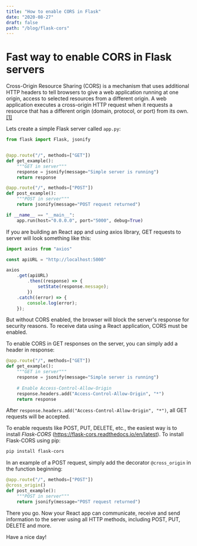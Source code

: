 ```yaml
---
title: "How to enable CORS in Flask"
date: "2020-08-27"
draft: false
path: "/blog/flask-cors"
---
```


# Fast way to enable CORS in Flask servers

Cross-Origin Resource Sharing (CORS) is a mechanism that uses additional HTTP headers to tell browsers to give a web application running at one origin, access to selected resources from a different origin. A web application executes a cross-origin HTTP request when it requests a resource that has a different origin (domain, protocol, or port) from its own. [[1]](https://developer.mozilla.org/en-US/docs/Web/HTTP/CORS)

Lets create a simple Flask server called ```app.py```:

```python
from flask import Flask, jsonify


@app.route("/", methods=["GET"])
def get_example():
    """GET in server"""
    response = jsonify(message="Simple server is running")
    return response

@app.route("/", methods=["POST"])
def post_example():
    """POST in server"""
    return jsonify(message="POST request returned")

if __name__ == "__main__":
    app.run(host="0.0.0.0", port="5000", debug=True)
```

If you are building an React app and using axios library, GET requests to server will look something like this:

```js
import axios from "axios"

const apiURL = "http://localhost:5000"

axios
    .get(apiURL)
        .then((response) => {
            setState(response.message);
        })
    .catch((error) => {
        console.log(error);
    });
```

But without CORS enabled, the browser will block the server's response for security reasons. To receive data using a React application, CORS must be enabled.

To enable CORS in GET responses on the server, you can simply add a header in response:

```python
@app.route("/", methods=["GET"])
def get_example():
    """GET in server"""
    response = jsonify(message="Simple server is running")
    
    # Enable Access-Control-Allow-Origin
    response.headers.add("Access-Control-Allow-Origin", "*")
    return response

```

After ```response.headers.add("Access-Control-Allow-Origin", "*")```, all GET requests will be accepted.

To enable requests like POST, PUT, DELETE, etc., the easiest way is to install *Flask-CORS* (https://flask-cors.readthedocs.io/en/latest). To install Flask-CORS using pip:

```sh
pip install flask-cors
```

In an example of a POST request, simply add the decorator ```@cross_origin``` in the function beginning:

```python
@app.route("/", methods=["POST"])
@cross_origin()
def post_example():
    """POST in server"""
    return jsonify(message="POST request returned")
```

There you go. Now your React app can communicate, receive and send information to the server using all HTTP methods, including POST, PUT, DELETE and more.

Have a nice day!
